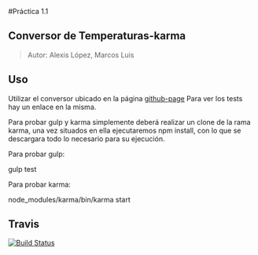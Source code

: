 #Práctica 1.1

##  Conversor de Temperaturas-karma

> Autor: Alexis López, Marcos Luis

## Uso
Utilizar el conversor ubicado en la página [github-page](http://alu0100204148.github.io/conversor-karma/)
Para ver los tests hay un enlace en la misma.

Para probar gulp y karma simplemente deberá realizar un clone de la rama karma, una vez situados en ella ejecutaremos npm install, con lo que se descargara todo lo necesario para su ejecución.

Para probar gulp:

  gulp test

Para probar karma:

  node_modules/karma/bin/karma start
  
  
## Travis
[![Build Status](https://travis-ci.org/alu0100204148/conversor-karma.svg)](https://travis-ci.org/alu0100204148/conversor-karma)

